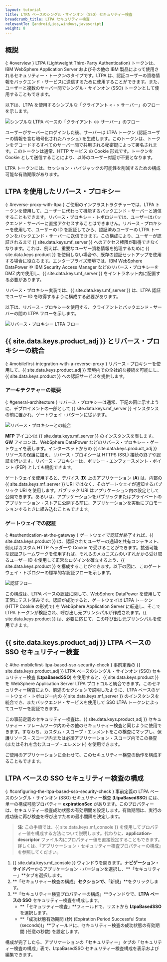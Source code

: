 ```yaml
---
layout: tutorial
title: LTPA ベースのシングル・サインオン (SSO) セキュリティー検査
breadcrumb_title: LTPA セキュリティー検査
relevantTo: [android,ios,windows,javascript]
weight: 8
---
```

<!-- NLS_CHARSET=UTF-8 -->
## 概説
{: #overview }
LTPA (Lightweight Third-Party Authentication) トークンは、IBM WebSphere Application Server およびその他の IBM 製品によって使用されるセキュリティー・トークンのタイプです。LTPA は、認証ユーザーの資格情報をバックエンド・サービスに送信するために使用することができます。また、ユーザーと複数のサーバー間でシングル・サインオン (SSO) トークンとして使用することもできます。

以下は、LTPA を使用するシンプルな「クライアント < - > サーバー」のフローを示します。

![シンプルな LTPA ベースの「クライアント <-> サーバー」のフロー](ltpa_simple_client_server.jpg)

ユーザーがサーバーにログインした後、サーバーは LTPA トークン (認証ユーザーの情報を含む暗号化されたハッシュ) を生成します。このトークンは、トークンをデコードするすべてのサーバー間で共用される秘密鍵によって署名されます。このトークンは通常、HTTP サービス の Cookie 形式です。トークンを Cookie として送信することにより、以降のユーザー対話が不要となります。

LTPA トークンには、セッション・ハイジャックの可能性を削減するための構成可能な有効期限があります。

## LTPA を使用したリバース・プロキシー
{: #reverse-proxy-with-ltpa }
ご使用のインフラストラクチャーでは、LTPA トークンを使用して、ユーザーに代わって機能するバックエンド・サーバーと通信することもできます。リバース・プロキシー・トポロジーでは、ユーザーはバックエンド・サーバーに直接アクセスすることはできません。リバース・プロキシーを使用して、ユーザーの ID を認証してから、認証済みユーザーの LTPA トークンをバックエンド・サーバーに送信できます。この構成により、ユーザーが認証されるまで {{ site.data.keys.mf_server }} へのアクセス権限が取得できなくなります。これは、例えば、重要なユーザー資格情報を処理するために {{ site.data.keys.product }} を使用しない場合や、既存の認証セットアップを使用する場合に役立ちます。エンタープライズ環境では、IBM WebSphere DataPower や IBM Security Access Manager などのリバース・プロキシーを DMZ 内で使用し、{{ site.data.keys.mf_server }} をイントラネット内に配置する必要があります。

リバース・プロキシー実装では、{{ site.data.keys.mf_server }} は、LTPA 認証でユーザー ID を取得するように構成する必要があります。

以下は、リバース・プロキシーを使用する、クライアントとバックエンド・サーバーの間の LTPA フローを示します。

![リバース・プロキシー LTPA フロー](ltpa_reverse_proxy.jpg)

##  {{ site.data.keys.product_adj }} とリバース・プロキシーの統合
{: #mobilefirst-integration-with-a-reverse-proxy }
リバース・プロキシーを使用して、{{ site.data.keys.product_adj }} 環境内での全社的な接続を可能にし、{{ site.data.keys.product }} への認証サービスを提供します。

### アーキテクチャーの概要
{: #general-architecture }
リバース・プロキシーは通常、下記の図に示すように、デプロイメントの一部として {{ site.data.keys.mf_server }} インスタンスの前に置かれ、ゲートウェイ・パターンに従います。

![ リバース・プロキシーとの統合](reverse_proxy_integ.jpg)

**MFP** アイコンは {{ site.data.keys.mf_server }} のインスタンスを表します。**GW** アイコンは、WebSphere DataPower などのリバース・プロキシー・ゲートウェイを表します。インターネットからの {{ site.data.keys.product_adj }} リソースの保護に加え、リバース・プロキシーは HTTPS (SSL) 接続の終了や認証を行います。リバース・プロキシーは、ポリシー・エンフォースメント・ポイント (PEP) としても機能できます。

ゲートウェイを使用すると、デバイス (**D**) 上のアプリケーション (**A**) は、内部の {{ site.data.keys.mf_server }} URI ではなく、そのゲートウェイが通知するパブリック URI を使用します。パブリック URI はアプリケーション内の設定として公開できます。あるいは、アプリケーションをパブリックまたはプライベートのアプリケーション・ストアに公開する前に、アプリケーションを実動にプロモーションするときに組み込むこともできます。

### ゲートウェイでの認証
{: #authentication-at-the-gateway }
ゲートウェイで認証が終了すれば、{{ site.data.keys.product }} は、認証されたユーザーの通知を共有コンテキスト、例えばカスタム HTTP ヘッダーや Cookie で受けることができます。拡張可能な認証フレームワークを使用すれば、それらのメカニズムのいずれかから受け取るユーザー ID を使用して正常なログインを確立するよう、{{ site.data.keys.product }} を構成することができます。以下の図に、このゲートウェイ・トポロジーの標準的な認証フローを示します。

![認証フロー](mf_reverse_proxy_integ_authentication_flow.jpg)

この構成は、LTPA ベースの認証に関して、WebSphere DataPower を使用して正常にテスト済みです。認証が成功すると、ゲートウェイは LTPA トークン (HTTP Cookie の形式で) を WebSphere Application Server に転送し、そこで LTPA トークンが検証され、呼び出し元プリンシパルが作成されます。{{ site.data.keys.product }} は、必要に応じて、この呼び出し元プリンシパルを使用できます。

## {{ site.data.keys.product_adj }} LTPA ベースの SSO セキュリティー検査
{: #the-mobilefirst-ltpa-based-sso-security-check }
事前定義の {{ site.data.keys.product_adj }} LTPA ベースのシングル・サインオン (SSO) セキュリティー検査 (**LtpaBasedSSO**) を使用すると、{{ site.data.keys.product }} を WebSphere Application Server LTPA プロトコルと統合できます。このセキュリティー検査により、前述のセクションで説明したように、LTPA ベースのゲートウェイ・トポロジー内の {{ site.data.keys.mf_server }} のインスタンスを統合でき、またバックエンド・サービスを使用して SSO LTPA トークンによってユーザーを認証できます。

この事前定義のセキュリティー検査は、{{ site.data.keys.product_adj }} セキュリティー・フレームワーク内のその他のセキュリティー検査と同じように使用できます。すなわち、カスタム・スコープ・エレメントをこの検査にマップし、保護リソース・スコープ内または必須アプリケーション・スコープ内でこの検査 (またはそれを含むスコープ・エレメント) を使用できます。

ご使用のアプリケーションに合わせて、このセキュリティー検査の動作を構成することもできます。

## LTPA ベースの SSO セキュリティー検査の構成
{: #configuring-the-ltpa-based-sso-security-check }
事前定義の LTPA ベースのシングル・サインオン (SSO) セキュリティー検査 (**LtpaBasedSSO**) には、単一の構成可能プロパティー  **expirationSec** があります。このプロパティーは、セキュリティー検査成功状態の有効期間を設定します。有効期間は、実行の成功後に再び検査を呼び出すための最小間隔を決定します。

> **注:** この手順では、{{ site.data.keys.mf_console }} を使用してプロパティー値を構成する方法について説明します。代わりに、**application-descriptor** ファイル内にプロパティー値を直接設定することもできます。詳しくは、『アプリケーション・セキュリティー検査プロパティーの構成』を参照してください。

1. {{ site.data.keys.mf_console }} ウィンドウを開きます。**ナビゲーション・サイドバー**からアプリケーション・バージョンを選択し、**「セキュリティー」**タブを選択します。
2. **「セキュリティー検査の構成」**セクションで、**「新規」**をクリックします。
3. **「セキュリティー検査プロパティーの構成」**ウィンドウで、**LTPA ベースの SSO** セキュリティー検査を構成します。
    * **「セキュリティー検査」**フィールドで、リストから **LtpaBasedSSO** を選択します。
    * **「成功状態有効期間 (秒) (Expiration Period Successful State (seconds))」**フィールドに、セキュリティー検査の成功状態の有効期間 (任意の秒数) を設定します。

構成が完了したら、アプリケーションの「セキュリティー」タブの「セキュリティー検査の構成」表で、LtpaBasedSSO セキュリティー検査構成を表示および編集できます。
